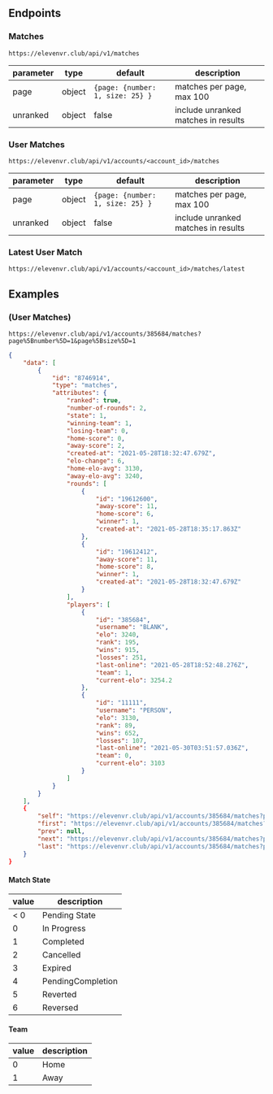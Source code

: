 ## Endpoints


### Matches
`https://elevenvr.club/api/v1/matches`

parameter | type | default | description
------------ | ------------- | ------- | -------
page | object | `{page: {number: 1, size: 25} }` | matches per page, max 100
unranked | object | false | include unranked matches in results

### User Matches
`https://elevenvr.club/api/v1/accounts/<account_id>/matches`

parameter | type | default | description
------------ | ------------- | ------- | -------
page | object | `{page: {number: 1, size: 25} }` | matches per page, max 100
unranked | object | false | include unranked matches in results


### Latest User Match
`https://elevenvr.club/api/v1/accounts/<account_id>/matches/latest`



## Examples 

### (User Matches)

`https://elevenvr.club/api/v1/accounts/385684/matches?page%5Bnumber%5D=1&page%5Bsize%5D=1`

```json
{
    "data": [
        {
            "id": "8746914",
            "type": "matches",
            "attributes": {
                "ranked": true,
                "number-of-rounds": 2,
                "state": 1,
                "winning-team": 1,
                "losing-team": 0,
                "home-score": 0,
                "away-score": 2,
                "created-at": "2021-05-28T18:32:47.679Z",
                "elo-change": 6,
                "home-elo-avg": 3130,
                "away-elo-avg": 3240,
                "rounds": [
                    {
                        "id": "19612600",
                        "away-score": 11,
                        "home-score": 6,
                        "winner": 1,
                        "created-at": "2021-05-28T18:35:17.863Z"
                    },
                    {
                        "id": "19612412",
                        "away-score": 11,
                        "home-score": 8,
                        "winner": 1,
                        "created-at": "2021-05-28T18:32:47.679Z"
                    }
                ],
                "players": [
                    {
                        "id": "385684",
                        "username": "BLANK",
                        "elo": 3240,
                        "rank": 195,
                        "wins": 915,
                        "losses": 251,
                        "last-online": "2021-05-28T18:52:48.276Z",
                        "team": 1,
                        "current-elo": 3254.2
                    },
                    {
                        "id": "11111",
                        "username": "PERSON",
                        "elo": 3130,
                        "rank": 89,
                        "wins": 652,
                        "losses": 107,
                        "last-online": "2021-05-30T03:51:57.036Z",
                        "team": 0,
                        "current-elo": 3103
                    }
                ]
            }
        }
    ],
    {
        "self": "https://elevenvr.club/api/v1/accounts/385684/matches?page%5Bnumber%5D=1&page%5Bsize%5D=1",
        "first": "https://elevenvr.club/api/v1/accounts/385684/matches?page%5Bnumber%5D=1&page%5Bsize%5D=1",
        "prev": null,
        "next": "https://elevenvr.club/api/v1/accounts/385684/matches?page%5Bnumber%5D=2&page%5Bsize%5D=1",
        "last": "https://elevenvr.club/api/v1/accounts/385684/matches?page%5Bnumber%5D=1183&page%5Bsize%5D=1"
    }
}
```
#### Match State

value | description
---- | -------------
< 0 | Pending State 
0 | In Progress
1 | Completed
2 | Cancelled
3 | Expired
4 | PendingCompletion
5 | Reverted
6 | Reversed

#### Team
value | description
--- | -------------
0 | Home
1 | Away

